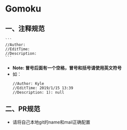 # Gomoku   
## 一、注释规范
    ```
    //Author: 
    //EditTime: 
    //Description: 
    ```
- **Note: 冒号后面有一个空格，冒号和括号请使用英文符号**   
- 如：
    ```
    //Author: Kyle
    //EditTime: 2019/1/15 13:39
    //Description: 1): null
    ```
## 二、PR规范
- 请将自己本地git的name和mail正确配置
